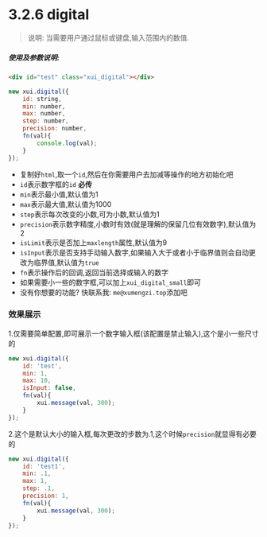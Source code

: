 <link rel="stylesheet" type="text/css" href="../assets/xui.css">
<script type="text/javascript" src="../assets/xui.js"></script>

# 3.2.6 digital

>说明: 当需要用户通过鼠标或键盘,输入范围内的数值.

##### 使用及参数说明:
```html
<div id="test" class="xui_digital"></div>
```
```js
new xui.digital({
    id: string,
    min: number,
    max: number,
    step: number,
    precision: number,
    fn(val){
        console.log(val);
    }
});
```
* 复制好`html`,取一个`id`,然后在你需要用户去加减等操作的地方初始化吧
* `id`表示数字框的`id` **必传**
* `min`表示最小值,默认值为1
* `max`表示最大值,默认值为1000
* `step`表示每次改变的小数,可为小数,默认值为1
* `precision`表示数字精度,小数时有效(就是理解的保留几位有效数字),默认值为2
* `isLimit`表示是否加上`maxlength`属性,默认值为9
* `isInput`表示是否支持手动输入数字,如果输入大于或者小于临界值则会自动更改为临界值,默认值为`true`
* `fn`表示操作后的回调,返回当前选择或输入的数字
* 如果需要小一些的数字框,可以加上`xui_digital_small`即可
* 没有你想要的功能? 快联系我: `me@xumengzi.top`添加吧

### 效果展示

1.仅需要简单配置,即可展示一个数字输入框(该配置是禁止输入),这个是小一些尺寸的
<div id="test" class="xui_digital xui_digital_small"></div>

<script type="text/javascript">
new xui.digital({
    id: 'test',
    min: 1,
    max: 10,
    isInput: false,
    fn(val){
        xui.message(val, 300);
    }
});
</script>

```js
new xui.digital({
    id: 'test',
    min: 1,
    max: 10,
    isInput: false,
    fn(val){
        xui.message(val, 300);
    }
});
```

2.这个是默认大小的输入框,每次更改的步数为.1,这个时候`precision`就显得有必要的
<div id="test1" class="xui_digital"></div>

<script type="text/javascript">
new xui.digital({
    id: 'test1',
    min: .1,
    max: 1,
    step: .1,
    precision: 1,
    fn(val){
        xui.message(val, 300);
    }
});
</script>

```js
new xui.digital({
    id: 'test1',
    min: .1,
    max: 1,
    step: .1,
    precision: 1,
    fn(val){
        xui.message(val, 300);
    }
});
```